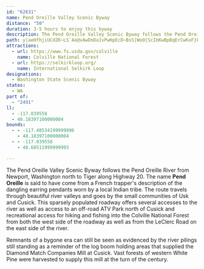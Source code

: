 ```yaml
---
id: "62631"
name: Pend Oreille Valley Scenic Byway
distance: "50"
duration: 3-5 hours to enjoy this byway
description: The Pend Oreille Valley Scenic Byway follows the Pend Oreille River from Newport, Washington north to Tiger along Highway 20. The route travels through beautiful river valleys and goes by the small communities of Usk and Cusick.
path: y|aeHfhjiUCdZK~LS`Ao@vAwDnDa]vPwHpEcD~BsS|WoO|ScIbKwBpBqErCwKxF}EfByATaAA{ASiEyAmCGy@LyA`AyA~A}C`IcBzByDrCgDvCyEfEsB~BiCnEiAjCmA`Ey@rDi@pDoAjMsBx]iGvn@eG`k@mJtbAwAdNsCpZs@tBiR`vB}KzkAwHru@{Ip_AOxDEhHnAxa@J`RpAz_@ZdMsC`lA_@zJgAl_@QxMU`JyAvX}@lIyB|OcAlFiCxKsBzHeCbIkG`PqB~D{ChHyNtVsNvPyDrDiC~AwCdCiKpLiNrNiU~TmCbDeN|MeOhP{[h\{NbN{YpQyO~I}]~SarCfaBmTpMiH~D}T|M{vCtdByCxAmCr@oC^{FRgY?exBf@gmAP_DRmA\iw@t_@iHdD_IdEcW|LcExAgALmCJsDY{AYuJsDoBk@cBOsCLkHx@g\lCmBMiC_@mT{EsF[oDHmAPmE`AqElBgC`BuCjCcAlAcIxKkBzB{B`B{CbAoERiDy@cCgAeKeHcAg@oAYiBYaENk`@dRwKnEcKxEiHrCoMfEiC`@cBKiAUmAq@uDaD}AaAs@We@EsSJ_@JiAz@sGrIw@x@oCjBgA^yV`FmJfA}C?mEQmEu@yC}@}w@cY_Ag@w@mAkBgGuFuS[{BMcBEoEKgAm@yEoAsFmBeGeAiEc@qCeA}KOeFGoFRyOCsAOcCkA{Hy@sDgGaRu@gDs@aEg@sGuBo^_A}LcBsLcC}LkFcR[kAeA_CcAeBy@gA}AsAkb@_\gC}AiAc@sBi@e@G_\mAkQe@iBLsFxBcARo@?mAQyC{@iBJy@Zo@j@i@x@gDfG_BjBoP|O}D`DoAr@sBv@uFx@{MxDyAl@}BlAiA|@}CtDeRvYeClEy@lBy^~dAiClNm@`C{@pCaBnDuBlC}A|AeSnRyCfBmCt@cCTwBIoAScCy@oPoJ}B_A_Cg@iCIyCRcCp@wShJeBjAgBdBmCrDiBfEcCpCaGdV{Rdu@w@jDaAtF}Cb\mGzf@wBrRi@nDs@dDeAtDgCjG{ArCgZ~e@y@`Bs@fC{@jBaA`AkIpCiExDk@Zy@LcAA{JyBmAFq@n@gB|DsDdFmDxCk@LcAGsA]oQwHmCy@cC_@e]q@eBWkK{C}@E_EBq]zBk^nCgCh@gCtAi}@lv@kDzAsDfAqc@bGsAZaE~A_ElC}Ar@oCd@mAJwD]_FgAwG{@aFBwBVaOrDkeBh[eFfA{Af@iCdBcxAtnAo_Ahy@_EfDgJ~G{InFgK|EssA`f@uAj@u@l@
attractions:
  - url: https://www.fs.usda.gov/colville
    name: Colville National Forest
  - url: https://selkirkloop.org/
    name: International Selkirk Loop
designations:
  - Washington State Scenic Byway
states:
  - WA
part of:
  - "2491"
ll:
  - -117.039558
  - 48.18397100000004
bounds:
  - - -117.40534199999996
    - 48.18397100000004
  - - -117.039558
    - 48.68511999999993

---
```


The Pend Oreille Valley Scenic Byway follows the Pend Oreille River from Newport, Washington north to Tiger along Highway 20. The name __Pend Oreille__ is said to have come from a French trapper's description of the dangling earring pendants worn by a local Indian tribe. The route travels through beautiful river valleys and goes by the small communities of Usk and Cusick. This sparsely populated roadway offers several accesses to the river as well as access to an off-road ATV Park north of Cusick and recreational access for hiking and fishing into the Colville National Forest from both the west side of the roadway as well as from the LeClerc Road on the east side of the river.

Remnants of a bygone era can still be seen as evidenced by the river pilings still standing as a reminder of the log boom holding areas that supplied the Diamond Match Companies Mill at Cusick. Vast forests of western White Pine were harvested to supply this mill at the turn of the century.
